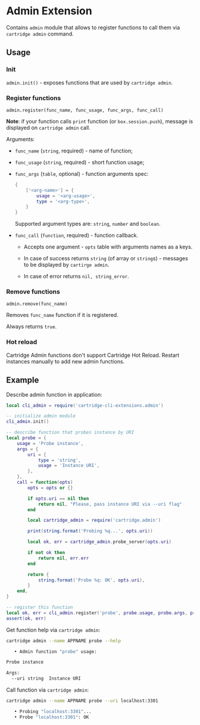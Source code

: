 # Admin Extension

Contains `admin` module that allows to register functions to call them
via `cartridge admin` command.

## Usage

### Init

`admin.init()` - exposes functions that are used by `cartridge admin`.

### Register functions

`admin.register(func_name, func_usage, func_args, func_call)`

**Note**: if your function calls `print` function (or `box.session.push`),
message is displayed on `cartridge admin` call.

Arguments:

  * `func_name` (`string`, required) - name of function;

  * `func_usage` (`string`, required) - short function usage;

  * `func_args` (`table`, optional) - function arguments spec:

    ```lua
    {
        ['<arg-name>'] = {
            usage = '<arg-usage>',
            type = '<arg-type>',
        }
    }
    ```

    Supported argument types are: `string`, `number` and `boolean`.

  * `func_call` (`function`, required) - function callback.
    * Accepts one argument - `opts` table with arguments names as a keys.

    * In case of success returns `string` (of array or `string`s) - messages to
      be displayed by `cartirge admin`.

    * In case of error returns `nil, string_error`.

### Remove functions

`admin.remove(func_name)`

Removes `func_name` function if it is registered.

Always returns `true`.

### Hot reload

Cartridge Admin functions don't support Cartridge Hot Reload.
Restart instances manually to add new admin functions.
## Example

Describe admin function in application:

```lua
local cli_admin = require('cartridge-cli-extensions.admin')

-- initialize admin module
cli_admin.init()

-- describe function that probes instance by URI
local probe = {
    usage = 'Probe instance',
    args = {
        uri = {
            type = 'string',
            usage = 'Instance URI',
        },
    },
    call = function(opts)
        opts = opts or {}

        if opts.uri == nil then
            return nil, "Please, pass instance URI via --uri flag"
        end

        local cartridge_admin = require('cartridge.admin')

        print(string.format('Probing %q...', opts.uri))

        local ok, err = cartridge_admin.probe_server(opts.uri)

        if not ok then
            return nil, err.err
        end

        return {
            string.format('Probe %q: OK', opts.uri),
        }
    end,
}

-- register this function
local ok, err = cli_admin.register('probe', probe.usage, probe.args, probe.call)
assert(ok, err)
```

Get function help via `cartridge admin`:

```bash
cartridge admin --name APPNAME probe --help

   • Admin function "probe" usage:

Probe instance

Args:
  --uri string  Instance URI
```

Call function via `cartridge admin`:

```bash
cartridge admin --name APPNAME probe --uri localhost:3301

   • Probing "localhost:3301"...
   • Probe "localhost:3301": OK
```
